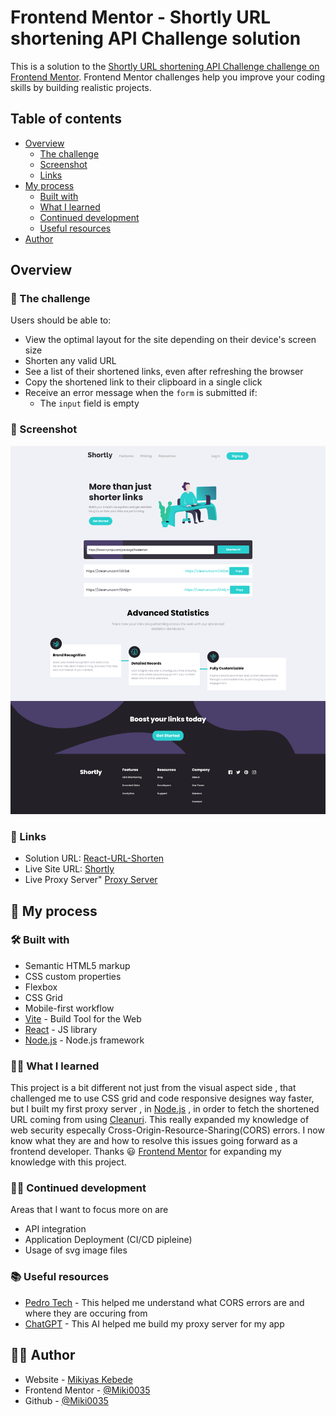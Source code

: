 # Frontend Mentor - Shortly URL shortening API Challenge solution

This is a solution to the [Shortly URL shortening API Challenge challenge on Frontend Mentor](https://www.frontendmentor.io/challenges/url-shortening-api-landing-page-2ce3ob-G). Frontend Mentor challenges help you improve your coding skills by building realistic projects.

## Table of contents

- [Overview](#overview)
  - [The challenge](#the-challenge)
  - [Screenshot](#screenshot)
  - [Links](#links)
- [My process](#my-process)
  - [Built with](#built-with)
  - [What I learned](#what-i-learned)
  - [Continued development](#continued-development)
  - [Useful resources](#useful-resources)
- [Author](#author)

## Overview

### 💪 The challenge

Users should be able to:

- View the optimal layout for the site depending on their device's screen size
- Shorten any valid URL
- See a list of their shortened links, even after refreshing the browser
- Copy the shortened link to their clipboard in a single click
- Receive an error message when the `form` is submitted if:
  - The `input` field is empty

### 📸 Screenshot

![desktop view](./public/my-screenshot.png)

### 🔗 Links

- Solution URL: [React-URL-Shorten](https://github.com/Miki0035/react-url-shorten)
- Live Site URL: [Shortly](https://react-url-shorten-cgay.onrender.com/)
- Live Proxy Server" [Proxy Server](https://proxy-cleanurl.onrender.com/)

## 🤔 My process

### 🛠️ Built with

- Semantic HTML5 markup
- CSS custom properties
- Flexbox
- CSS Grid
- Mobile-first workflow
- [Vite](https://vite.dev/) - Build Tool for the Web
- [React](https://reactjs.org/) - JS library
- [Node.js](https://nodejs.org) - Node.js framework

### 👨‍🏫 What I learned

This project is a bit different not just from the visual aspect side , that challenged me to use CSS grid and code responsive designes way faster, but I built my first proxy server , in [Node.js](https://nodejs.org) , in order to fetch the shortened URL coming from using [Cleanuri](https://cleanuri.com). This really expanded my knowledge of web security especally Cross-Origin-Resource-Sharing(CORS) errors. I now know what they are and how to resolve this issues going forward as a frontend developer. Thanks 😃 [Frontend Mentor](https://www.frontendmentor.io) for expanding my knowledge with this project.

### 🏃‍♂️ Continued development

Areas that I want to focus more on are

- API integration
- Application Deployment (CI/CD pipleine)
- Usage of svg image files

### 📚 Useful resources

- [Pedro Tech](https://www.youtube.com/watch?v=qnA_h_PzJD0&ab_channel=PedroTech) - This helped me understand what CORS errors are and where they are occuring from
- [ChatGPT](https://chatgpt.com) - This AI helped me build my proxy server for my app

## 👨‍🦱 Author

- Website - [Mikiyas Kebede](https://my-portfolio-pvae.onrender.com)
- Frontend Mentor - [@Miki0035](https://www.frontendmentor.io/profile/Miki0035)
- Github - [@Miki0035](https://github.com/Miki0035)

